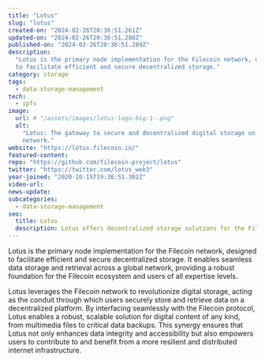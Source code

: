 ```yaml
---
title: "Lotus"
slug: "lotus"
created-on: "2024-02-26T20:36:51.261Z"
updated-on: "2024-02-26T20:36:51.280Z"
published-on: "2024-02-26T20:36:51.289Z"
description:
  "Lotus is the primary node implementation for the Filecoin network, designed
  to facilitate efficient and secure decentralized storage."
category: storage
tags:
  - data-storage-management
tech:
  - ipfs
image:
  url: # "/assets/images/lotus-logo-big-1-.png"
  alt:
    "Lotus: The gateway to secure and decentralized digital storage on the Filecoin
    network."
website: "https://lotus.filecoin.io/"
featured-content:
repo: "https://github.com/filecoin-project/lotus"
twitter: "https://twitter.com/lotus_web3"
year-joined: "2020-10-15T19:36:51.302Z"
video-url:
news-update:
subcategories:
  - data-storage-management
seo:
  title: Lotus
  description: Lotus offers decentralized storage solutions for the Filecoin network.
---
```


Lotus is the primary node implementation for the Filecoin network, designed to facilitate efficient and secure decentralized storage. It enables seamless data storage and retrieval across a global network, providing a robust foundation for the Filecoin ecosystem and users of all expertise levels.

Lotus leverages the Filecoin network to revolutionize digital storage, acting as the conduit through which users securely store and retrieve data on a decentralized platform. By interfacing seamlessly with the Filecoin protocol, Lotus enables a robust, scalable solution for digital content of any kind, from multimedia files to critical data backups. This synergy ensures that Lotus not only enhances data integrity and accessibility but also empowers users to contribute to and benefit from a more resilient and distributed internet infrastructure.
